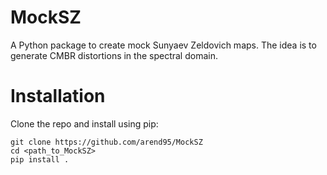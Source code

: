 # MockSZ
A Python package to create mock Sunyaev Zeldovich maps. The idea is to generate CMBR distortions in the spectral domain.

# Installation
Clone the repo and install using pip:
```
git clone https://github.com/arend95/MockSZ
cd <path_to_MockSZ>
pip install .
```
